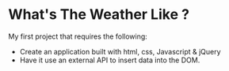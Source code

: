 # What's The Weather Like ?
My first project that requires the following:
<ul>
  <li>Create an application built with html, css, Javascript &amp; jQuery</li> 
  <li>Have it use an external API to insert data into the DOM.</li>
</ul>
